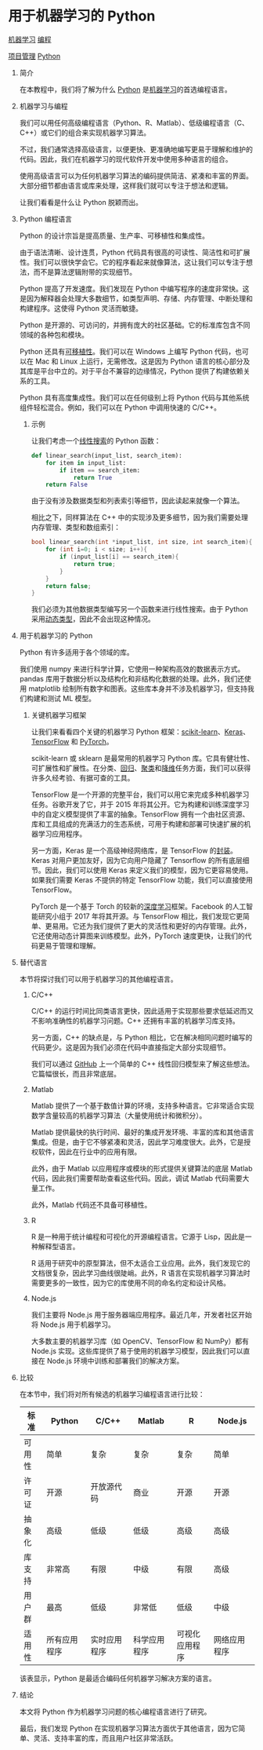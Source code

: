 # 用于机器学习的 Python

[机器学习](README-zh.md) [编程](https://www.baeldung.com/cs/category/core-concepts/programming)

[项目管理](https://www.baeldung.com/cs/tag/project-management) [Python](https://www.baeldung.com/cs/tag/python)

1. 简介

    在本教程中，我们将了解为什么 [Python](https://www.baeldung.com/cs/max-int-java-c-python) 是[机器学习](https://www.baeldung.com/cs/analytical-inductive-learning-prior-knowledge)的首选编程语言。

2. 机器学习与编程

    我们可以用任何高级编程语言（Python、R、Matlab）、低级编程语言（C、C++）或它们的组合来实现机器学习算法。

    不过，我们通常选择高级语言，以便更快、更准确地编写更易于理解和维护的代码。因此，我们在机器学习的现代软件开发中使用多种语言的组合。

    使用高级语言可以为任何机器学习算法的编码提供简洁、紧凑和丰富的界面。大部分细节都由语言或库来处理，这样我们就可以专注于想法和逻辑。

    让我们看看是什么让 Python 脱颖而出。

3. Python 编程语言

    Python 的设计宗旨是提高质量、生产率、可移植性和集成性。

    由于语法清晰、设计连贯，Python 代码具有很高的可读性、简洁性和可扩展性。我们可以很快学会它。它的程序看起来就像算法，这让我们可以专注于想法，而不是算法逻辑附带的实现细节。

    Python 提高了开发速度。我们发现在 Python 中编写程序的速度非常快。这是因为解释器会处理大多数细节，如类型声明、存储、内存管理、中断处理和构建程序。这使得 Python 灵活而敏捷。

    Python 是开源的、可访问的，并拥有庞大的社区基础。它的标准库包含不同领域的各种包和模块。

    Python 还具有[可移植性](https://www.baeldung.com/cs/software-quality)。我们可以在 Windows 上编写 Python 代码，也可以在 Mac 和 Linux 上运行，无需修改。这是因为 Python 语言的核心部分及其库是平台中立的。对于平台不兼容的边缘情况，Python 提供了构建依赖关系的工具。

    Python 具有高度集成性。我们可以在任何级别上将 Python 代码与其他系统组件轻松混合。例如，我们可以在 Python 中调用快速的 C/C++。

    1. 示例

        让我们考虑一个[线性搜索](https://www.baeldung.com/cs/linear-search-faster)的 Python 函数：

        ```py
        def linear_search(input_list, search_item):
            for item in input_list:
                if item == search_item:
                    return True
            return False
        ```

        由于没有涉及数据类型和列表索引等细节，因此读起来就像一个算法。

        相比之下，同样算法在 C++ 中的实现涉及更多细节，因为我们需要处理内存管理、类型和数组索引：

        ```c++
        bool linear_search(int *input_list, int size, int search_item){ 
            for (int i=0; i < size; i++){
                if (input_list[i] == search_item){
                    return true;
                }
            }
            return false;
        }
        ```

        我们必须为其他数据类型编写另一个函数来进行线性搜索。由于 Python 采用[动态类型](https://www.baeldung.com/cs/statically-vs-dynamically-typed-languages)，因此不会出现这种情况。

4. 用于机器学习的 Python

    Python 有许多适用于各个领域的库。

    我们使用 numpy 来进行科学计算，它使用一种架构高效的数据表示方式。pandas 库用于数据分析以及结构化和非结构化数据的处理。此外，我们还使用 matplotlib 绘制所有数字和图表。这些库本身并不涉及机器学习，但支持我们构建和测试 ML 模型。

    1. 关键机器学习框架

        让我们来看看四个关键的机器学习 Python 框架：[scikit-learn](https://scikit-learn.org/stable/)、[Keras](https://keras.io/)、[TensorFlow](https://www.tensorflow.org/) 和 [PyTorch](https://pytorch.org/)。

        scikit-learn 或 sklearn 是最常用的机器学习 Python 库。它具有健壮性、可扩展性和扩展性。在分类、[回归](normalization-vs-standardization-zh.md)、[聚类](https://www.baeldung.com/cs/dbscan-algorithm)和[降维](https://www.baeldung.com/cs/feature-selection-reduction-for-text-classification)任务方面，我们可以获得许多久经考验、有据可查的工具。

        TensorFlow 是一个开源的完整平台，我们可以用它来完成多种机器学习任务。谷歌开发了它，并于 2015 年将其公开。它为构建和训练深度学习中的自定义模型提供了丰富的抽象。TensorFlow 拥有一个由社区资源、库和工具组成的充满活力的生态系统，可用于构建和部署可快速扩展的机器学习应用程序。

        另一方面，Keras 是一个高级神经网络库，是 TensorFlow 的[封装](https://www.baeldung.com/java-wrapper-classes)。Keras 对用户更加友好，因为它向用户隐藏了 Tensorflow 的所有底层细节。因此，我们可以使用 Keras 来定义我们的模型，因为它更容易使用。如果我们需要 Keras 不提供的特定 TensorFlow 功能，我们可以直接使用 TensorFlow。

        PyTorch 是一个基于 Torch 的较新的[深度学习](https://www.baeldung.com/cs/end-to-end-deep-learning)框架。Facebook 的人工智能研究小组于 2017 年将其开源。与 TensorFlow 相比，我们发现它更简单、更易用。它还为我们提供了更大的灵活性和更好的内存管理。此外，它还使用动态计算图来训练模型。此外，PyTorch 速度更快，让我们的代码更易于管理和理解。

5. 替代语言

    本节将探讨我们可以用于机器学习的其他编程语言。

    1. C/C++

        C/C++ 的运行时间比同类语言更快，因此适用于实现那些要求低延迟而又不影响准确性的机器学习问题。C++ 还拥有丰富的机器学习库支持。

        另一方面，C++ 的缺点是，与 Python 相比，它在解决相同问题时编写的代码更少。这是因为我们必须在代码中直接指定大部分实现细节。

        我们可以通过 [GitHub](https://github.com/Baeldung/posts-resources/tree/main/cs-articles/python-and-machine-learning) 上一个简单的 C++ 线性回归模型来了解这些想法。它篇幅很长，而且非常底层。

    2. Matlab

        Matlab 提供了一个基于数值计算的环境，支持多种语言。它非常适合实现数学含量较高的机器学习算法（大量使用统计和微积分）。

        Matlab 提供最快的执行时间、最好的集成开发环境、丰富的库和其他语言集成。但是，由于它不够紧凑和灵活，因此学习难度很大。此外，它是授权软件，因此在行业中的应用有限。

        此外，由于 Matlab 以应用程序或模块的形式提供关键算法的底层 Matlab 代码，因此我们需要帮助查看这些代码。因此，调试 Matlab 代码需要大量工作。

        此外，Matlab 代码还不具备可移植性。

    3. R

        R 是一种用于统计编程和可视化的开源编程语言。它源于 Lisp，因此是一种解释型语言。

        R 适用于研究中的原型算法，但不太适合工业应用。此外，我们发现它的文档很复杂，因此学习曲线很陡峭。此外，R 语言在实现机器学习算法时需要更多的一致性，因为它的库使用不同的命名约定和设计风格。

    4. Node.js

        我们主要将 Node.js 用于服务器端应用程序。最近几年，开发者社区开始将 Node.js 用于机器学习。

        大多数主要的机器学习库（如 OpenCV、TensorFlow 和 NumPy）都有 Node.js 实现。这些库提供了易于使用的机器学习模型，因此我们可以直接在 Node.js 环境中训练和部署我们的解决方案。

6. 比较

    在本节中，我们将对所有候选的机器学习编程语言进行比较：

    | 标准  | Python | C/C++  | Matlab | R       | Node.js |
    |-----|--------|--------|--------|---------|---------|
    | 可用性 | 简单     | 复杂     | 复杂     | 复杂      | 简单      |
    | 许可证 | 开源     | 开放源代码  | 商业     | 开源      | 开源      |
    | 抽象化 | 高级     | 低级     | 低级     | 高级      | 高级      |
    | 库支持 | 非常高    | 有限     | 中级     | 有限      | 高级      |
    | 用户群 | 最高     | 低级     | 非常低    | 低级      | 中级      |
    | 适用性 | 所有应用程序 | 实时应用程序 | 科学应用程序 | 可视化应用程序 | 网络应用程序  |

    该表显示，Python 是最适合编码任何机器学习解决方案的语言。

7. 结论

    本文将 Python 作为机器学习问题的核心编程语言进行了研究。

    最后，我们发现 Python 在实现机器学习算法方面优于其他语言，因为它简单、灵活、支持丰富的库，而且用户社区非常活跃。
